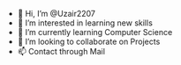 - 👋 Hi, I’m @Uzair2207
- 👀 I’m interested in learning new skills
- 🌱 I’m currently learning Computer Science
- 💞️ I’m looking to collaborate on Projects
- 📫 Contact through Mail

<!---
Uzair2207/Uzair2207 is a ✨ special ✨ repository because its `README.md` (this file) appears on your GitHub profile.
You can click the Preview link to take a look at your changes.
--->
